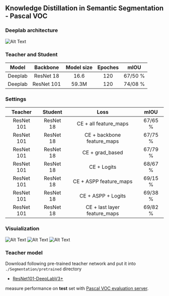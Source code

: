 ## Knowledge Distillation in Semantic Segmentation - Pascal VOC
### Deeplab architecture

![Alt Text](https://raw.githubusercontent.com/AmirMansurian/KD/main/Images/Deeplab%20Architecture.png)


### Teacher and Student

|   Model  |  Backbone  | Model size | Epoches | mIOU |
|:----------:|:---------:|:------------:|:------------:|:----------:|
| Deeplab | ResNet 18 |    16.6    |    120    |  67/50 %   |
| Deeplab | ResNet 101 |     59.3M      |   120   |  74/08 %   |


### Settings

|   Teacher  |  Student  | Loss | mIOU |
|:----------:|:---------:|:------------:|:------------:|
| ResNet 101 | ResNet 18 |   CE + all feature_maps    |    67/65 %    | 
| ResNet 101 | ResNet 18 |   CE + backbone feature_maps    |    67/75 %    | 
| ResNet 101 | ResNet 18 |   CE + grad_based    |    67/79 %    |  
| ResNet 101 | ResNet 18 |   CE + Logits    |    68/67 %    |  
| ResNet 101 | ResNet 18 |    CE + ASPP feature_maps    |     69/15 %   |
| ResNet 101 | ResNet 18 |    CE + ASPP + Logits    |    69/38 %   |
| ResNet 101 | ResNet 18 |    CE + last layer feature_maps    |    69/82 %   |


### Visuialization

![Alt Text](https://raw.githubusercontent.com/AmirMansurian/KD/main/Images/input.jpeg)
![Alt Text](https://raw.githubusercontent.com/AmirMansurian/KD/main/Images/feature.jpeg)
![Alt Text](https://raw.githubusercontent.com/AmirMansurian/KD/main/Images/grad.jpeg)

### Teacher model
Download following pre-trained teacher network and put it into ```./Segmentation/pretrained``` directory
- [ResNet101-DeepLabV3+](https://drive.google.com/open?id=1Pz2OT5KoSNvU5rc3w5d2R8_0OBkKSkLR)

 measure performance on **test** set with [Pascal VOC evaluation server](http://host.robots.ox.ac.uk/pascal/VOC/).
